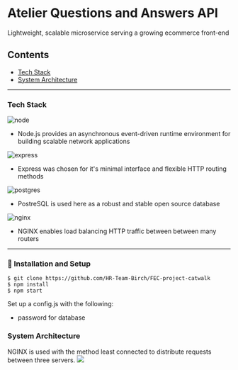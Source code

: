 # Atelier Questions and Answers API

Lightweight, scalable microservice serving a growing ecommerce front-end

## Contents

- [Tech Stack](#tech-stack)
- [System Architecture](#system-architecture)

---

### Tech Stack

![node](https://www.vectorlogo.zone/logos/nodejs/nodejs-ar21.svg)

- Node.js provides an asynchronous event-driven runtime environment for building scalable network applications

![express](https://www.vectorlogo.zone/logos/expressjs/expressjs-ar21.svg)

- Express was chosen for it's minimal interface and flexible HTTP routing methods

![postgres](https://www.vectorlogo.zone/logos/postgresql/postgresql-ar21.svg)

- PostreSQL is used here as a robust and stable open source database

![nginx](https://www.vectorlogo.zone/logos/nginx/nginx-ar21.svg)

- NGINX enables load balancing HTTP traffic between between many routers

---

### 🚀 Installation and Setup
```
$ git clone https://github.com/HR-Team-Birch/FEC-project-catwalk
$ npm install
$ npm start
```
Set up a config.js with the following:

*  password for database

### System Architecture
NGINX is used with the method least connected to distribute requests between three servers.
![](https://i.imgur.com/4gPvHHH.png)